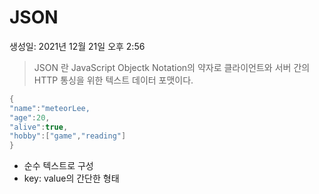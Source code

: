 # JSON

생성일: 2021년 12월 21일 오후 2:56

> JSON 란 JavaScript Objectk Notation의 약자로 클라이언트와 서버 간의 HTTP 통싱을 위한 텍스트 데이터 포맷이다.
> 

```java
{
"name":"meteorLee,
"age":20,
"alive":true,
"hobby":["game","reading"]
}
```

- 순수 텍스트로 구성
- key: value의 간단한 형태